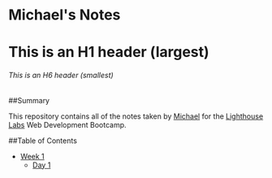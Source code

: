 # Michael's Notes

# This is an H1 header (largest)
###### This is an H6 header (smallest)

##Summary

This repository contains all of the notes taken by [Michael](https://github.com/mrklep90) for the [Lighthouse Labs](https://www.lighthouselabs.ca/) Web Development Bootcamp.

##Table of Contents
* [Week 1](/Week_1)
  * [Day 1](/Week_1/Day_1)